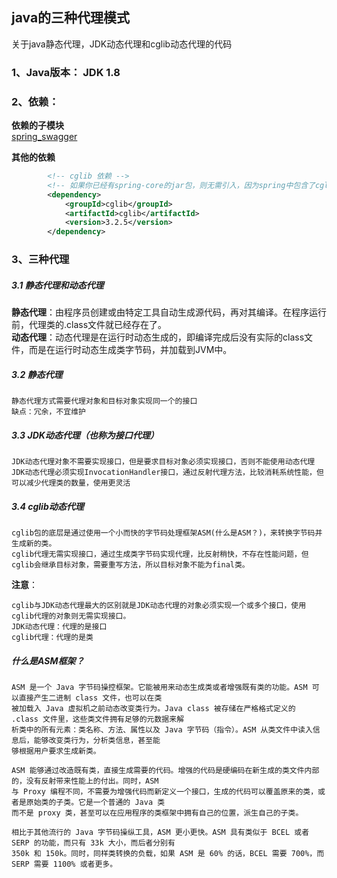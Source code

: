 ## java的三种代理模式
关于java静态代理，JDK动态代理和cglib动态代理的代码

### 1、Java版本： JDK 1.8

### 2、依赖：
**依赖的子模块**  
[spring_swagger](../spring_swagger)

**其他的依赖**
```xml
        <!-- cglib 依赖 -->
        <!-- 如果你已经有spring-core的jar包，则无需引入，因为spring中包含了cglib -->
        <dependency>
            <groupId>cglib</groupId>
            <artifactId>cglib</artifactId>
            <version>3.2.5</version>
        </dependency>
```

### 3、三种代理
##### 3.1 静态代理和动态代理
**静态代理**：由程序员创建或由特定工具自动生成源代码，再对其编译。在程序运行前，代理类的.class文件就已经存在了。  
**动态代理**：动态代理是在运行时动态生成的，即编译完成后没有实际的class文件，而是在运行时动态生成类字节码，并加载到JVM中。  

##### 3.2 静态代理
```text
静态代理方式需要代理对象和目标对象实现同一个的接口  
缺点：冗余，不宜维护
```
##### 3.3 JDK动态代理（也称为接口代理）
```text
JDK动态代理对象不需要实现接口，但是要求目标对象必须实现接口，否则不能使用动态代理  
JDK动态代理必须实现InvocationHandler接口，通过反射代理方法，比较消耗系统性能，但可以减少代理类的数量，使用更灵活
```

##### 3.4 cglib动态代理
```text
cglib包的底层是通过使用一个小而快的字节码处理框架ASM(什么是ASM？)，来转换字节码并生成新的类。  
cglib代理无需实现接口，通过生成类字节码实现代理，比反射稍快，不存在性能问题，但cglib会继承目标对象，需要重写方法，所以目标对象不能为final类。
```

**注意**：
```text
cglib与JDK动态代理最大的区别就是JDK动态代理的对象必须实现一个或多个接口，使用cglib代理的对象则无需实现接口。  
JDK动态代理：代理的是接口  
cglib代理：代理的是类
```

##### 什么是ASM框架？
```text
ASM 是一个 Java 字节码操控框架。它能被用来动态生成类或者增强既有类的功能。ASM 可以直接产生二进制 class 文件，也可以在类
被加载入 Java 虚拟机之前动态改变类行为。Java class 被存储在严格格式定义的 .class 文件里，这些类文件拥有足够的元数据来解
析类中的所有元素：类名称、方法、属性以及 Java 字节码（指令）。ASM 从类文件中读入信息后，能够改变类行为，分析类信息，甚至能
够根据用户要求生成新类。

ASM 能够通过改造既有类，直接生成需要的代码。增强的代码是硬编码在新生成的类文件内部的，没有反射带来性能上的付出。同时，ASM 
与 Proxy 编程不同，不需要为增强代码而新定义一个接口，生成的代码可以覆盖原来的类，或者是原始类的子类。它是一个普通的 Java 类
而不是 proxy 类，甚至可以在应用程序的类框架中拥有自己的位置，派生自己的子类。

相比于其他流行的 Java 字节码操纵工具，ASM 更小更快。ASM 具有类似于 BCEL 或者 SERP 的功能，而只有 33k 大小，而后者分别有 
350k 和 150k。同时，同样类转换的负载，如果 ASM 是 60% 的话，BCEL 需要 700%，而 SERP 需要 1100% 或者更多。
```

